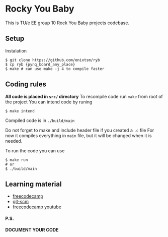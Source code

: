 # Rocky You Baby

This is TU/e EE group 10 Rock You Baby projects codebase.

## Setup

Instalation

```console
$ git clone https://github.com/onixtsm/ryb
$ cp ryb {pynq_board_any_place}
$ make # can use make -j 4 to compile faster
```

## Coding rules

**All code is placed in `src/` directory**
To recompile code run `make` from root of the project
You can intend code by runing
```console
$ make intend
```

Compiled code is in `./build/main`

Do not forget to make and include header file if you created a `.c` file
For now it compiles everything in `main` file, but it will be changed when it is needed.

To run the code you can use
```console
$ make run
# or
$ ./build/main
```

## Learning material
* [freecodecamp](https://www.freecodecamp.org/news/learn-the-basics-of-git-in-under-10-minutes-da548267cc91/)
* [git-scm](https://git-scm.com/book/en/v2/Git-Basics-Getting-a-Git-Repository)
* [freecodecamp youtube](https://www.youtube.com/watch?v=RGOj5yH7evk)


#### P.S.
**DOCUMENT YOUR CODE**
